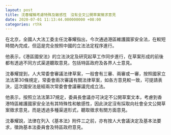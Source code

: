 ```yaml
---
layout: post
title: 沈春耀稱考慮特殊及敏感性　沒有全文公開草案徵求意見
date: 2020-07-01 11:13:44.000000000 +08:00
categories: rthk
---
```


在北京，全國人大法工委主任沈春耀指出，今次通過港區維護國家安全法，在較短時間內完成，但這是完全按照中國的立法法定程序進行。

他表示，《港區國安法》的立法決定及研究起草工作同步進行，在草案形成的前後都有透過不同方式渠道聽取意見，包括特區政府及各界人士意見。

沈春耀提到，人大常委會審議法律草案，一般會有三審、兩審或一審，按照國家立法法第30條規定，常委會兩次審議有關法律草案，如各方意見較一致，可提請表決，這次國安法是經兩次常委會會議審議完成立法。

他表示，按照立法法第37規定，委員長會議亦可決定不公開草案文本，考慮到香港特區維護國家安全法有其特殊性和敏感性，因此決定沒有採取向社會全文公開草案徵求意見，而是透過多種渠道形式，聽取徵求有關方面意見。

沈春耀說，法律在列入《基本法》附件三之前，亦有按人大會議決定及基本法要求，徵詢基本法委員會及特區政府意見。
